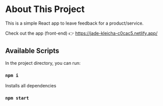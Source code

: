 # About This Project

This is a simple React app to leave feedback for a product/service.

Check out the app (front-end) 👉 https://jade-kleicha-c0cac5.netlify.app/

## Available Scripts

In the project directory, you can run:

### `npm i`
Installs all dependencies

### `npm start`



